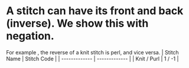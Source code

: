 # A stitch can have its front and back (inverse). We show this with negation.
For example , the reverse of a knit stitch is perl, and vice versa. 
|  Stitch Name  | Stitch Code |
| ------------- | ------------- | 
|  Knit / Purl  | 1 / -1 | 
